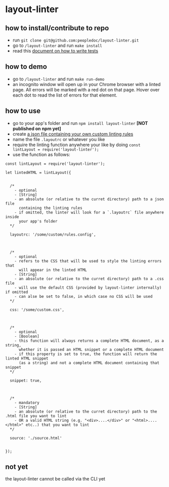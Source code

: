 # layout-linter

## how to install/contribute to repo
 
- run `git clone git@github.com:peopledoc/layout-linter.git`
- go to `/layout-linter` and run `make install`
- read this [document on how to write tests](https://github.com/peopledoc/layout-linter/blob/master/testing.md)

## how to demo
- go to `/layout-linter` and run `make run-demo`
- an incognito window will open up in your Chrome browser with a linted page. All errors will be marked with a red dot on that page. Hover over each dot to read the list of errors for that element.

## how to use

- go to your app's folder and run `npm install layout-linter` **[NOT published on npm yet]**
- create [a json file containing your own custom linting rules](https://github.com/peopledoc/layout-linter/blob/master/demo/.layoutrc)
- name the file `.layoutrc` or whatever you like
- require the linting function anywhere your like by doing `const lintLayout = require('layout-linter');` 
- use the function as follows:

```
const lintLayout = require('layout-linter');

let lintedHTML = lintLayout({


  /*
    - optional
    - [String]
    - an absolute (or relative to the curret directory) path to a json file
      containing the linting rules
    - if omitted, the linter will look for a `.layoutrc` file anywhere inside
      your app's folder
  */
  
  layoutrc: '/some/custom/rules.config',



  /*
    - optional
    - refers to the CSS that will be used to style the linting errors that
      will appear in the linted HTML
    - [String]
    - an absolute (or relative to the curret directory) path to a .css file
    - will use the default CSS (provided by layout-linter internally) if omitted
    - can alse be set to false, in which case no CSS will be used
  */
  
  css: '/some/custom.css',



  /*
    - optional
    - [Boolean]
    - this function will always returns a complete HTML document, as a string,
      whether it is passed an HTML snippet or a complete HTML document
    - if this property is set to true, the function will return the linted HTML snippet
      (as a string) and not a complete HTML document containing that snippet
  */
  
  snippet: true,



  /*
    - mandatory
    - [String]
    - an absolute (or relative to the curret directory) path to the .html file you want to lint
    - OR a valid HTML string (e.g. "<div>....</div>" or "<html>....</html>" etc..) that you want to lint
  */
  
  source: './source.html'
  
  
});
```

## not yet
the layout-linter cannot be called via the CLI yet
